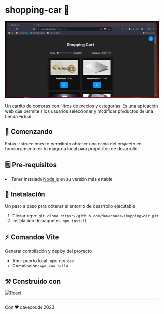 <h1>shopping-car 🛒</h1>
<img src="./src/assets/shopingcart.gif">
<p>Un carrito de compras con filtros de precios y categorías. Es una aplicación web que permite a los usuarios seleccionar y modificar productos de una tienda virtual.</p>

<h2>🚀 Comenzando </h2>
<p>Estas instrucciones te permitirán obtener una copia del proyecto en funcionamiento en tu máquina local para propósitos de desarrollo.</p>

<h2>🗒️ Pre-requisitos</h2>
<li>Tener instalado <a href="https://nodejs.org/es/download" target="_blank">Node.js</a> en su versión más estable</li>

<h2>🔧 Instalación</h2>
<p>Un paso a paso para obtener el entorno de desarrollo ejecutable</p>
<ol>
  <li>Clonar repo: <code>git clone https://github.com/davecoude/shopping-car.git</code></li>
  <li>Instalación de paquetes: <code>npm install</code></li>
</ol>

  
<h2>⚡ Comandos Vite</h2>
<p>Generar compilación y deploy del proyecto</p>
<ul>
  <li>Abrir puerto local: <code>npm run dev</code></li>
  <li>Compilación: <code>npm run build</code></li>
</ul>

<h2>⚒️ Construido con</h2>

[![React][React.js]][React-url]

---
<p>Con ❤️ davecoude 2023</p>

<!-- MARKDOWN LINKS & IMAGES -->
[React.js]: https://img.shields.io/badge/React-20232A?style=for-the-badge&logo=react&logoColor=61DAFB
[React-url]: https://reactjs.org/
